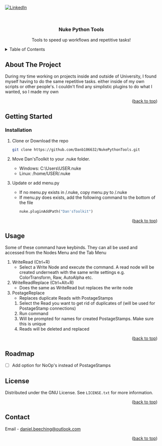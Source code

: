 
<a name="readme-top"></a>
<!-- PROJECT SHIELDS -->
<!--
*** I'm using markdown "reference style" links for readability.
*** Reference links are enclosed in brackets [ ] instead of parentheses ( ).
*** See the bottom of this document for the declaration of the reference variables
*** for contributors-url, forks-url, etc. This is an optional, concise syntax you may use.
*** https://www.markdownguide.org/basic-syntax/#reference-style-links
-->

[![LinkedIn][linkedin-shield]][linkedin-url]


<!-- PROJECT LOGO -->
<br />
<div align="center">
  <h3 align="center">Nuke Python Tools</h3>

  <p align="center">
    Tools to speed up workflows and repetitive tasks!
</div>



<!-- TABLE OF CONTENTS -->
<details>
  <summary>Table of Contents</summary>
  <ol>
    <li>
      <a href="#about-the-project">About The Project</a>
      <ul>
        <li><a href="#built-with">Built With</a></li>
      </ul>
    </li>
    <li>
      <a href="#getting-started">Getting Started</a>
      <ul>
        <li><a href="#prerequisites">Prerequisites</a></li>
        <li><a href="#installation">Installation</a></li>
      </ul>
    </li>
    <li><a href="#usage">Usage</a></li>
    <li><a href="#roadmap">Roadmap</a></li>
    <li><a href="#contributing">Contributing</a></li>
    <li><a href="#license">License</a></li>
    <li><a href="#contact">Contact</a></li>
    <li><a href="#acknowledgments">Acknowledgments</a></li>
  </ol>
</details>



<!-- ABOUT THE PROJECT -->
## About The Project

During my time working on projects inside and outside of University, I found myself having to do the same repetitive tasks. either inside of my own scripts or other people's. I couldn't find any simplistic plugins to do what I wanted, so I made my own

<p align="right">(<a href="#readme-top">back to top</a>)</p>

<!-- GETTING STARTED -->
## Getting Started

### Installation

1. Clone or Download the repo
   ```sh
   git clone https://github.com/Danb106632/NukePythonTools.git
   ```
2. Move Dan'sToolkit to your .nuke folder.
   - Windows: C:\Users\USER\.nuke
   - Linux: /home/USER/.nuke

4. Update or add menu.py
   - If no menu.py exists in /.nuke, copy menu.py to /.nuke
   - If menu.py does exists, add the following command to the bottom of the file
     ```py
     nuke.pluginAddPath("Dan'sToolkit")
     ```
     
<p align="right">(<a href="#readme-top">back to top</a>)</p>



<!-- USAGE EXAMPLES -->
## Usage

Some of these command have keybinds. They can all be used and accessed from the Nodes Menu and the Tab Menu

1. WriteRead (Ctrl+R)
   - Select a Write Node and execute the command. A read node will be created underneath with the same write settings e.g. ColorTransform, Raw, AutoAlpha etc.
2. WriteReadReplace (Ctrl+Alt+R)
   - Does the same as WriteRead but replaces the write node
3. PostageReplace
   - Replaces duplicate Reads with PostageStamps
   1. Select the Read you want to get rid of duplicates of (will be used for PostageStamp connections)
   2. Run command
   3. Will be prompted for names for created PostageStamps. Make sure this is unique
   4. Reads will be deleted and replaced


<p align="right">(<a href="#readme-top">back to top</a>)</p>



<!-- ROADMAP -->
## Roadmap

- [ ] Add option for NoOp's instead of PostageStamps


<!-- LICENSE -->
## License

Distributed under the GNU License. See `LICENSE.txt` for more information.

<p align="right">(<a href="#readme-top">back to top</a>)</p>



<!-- CONTACT -->
## Contact

Email  - daniel.beeching@outlook.com

<p align="right">(<a href="#readme-top">back to top</a>)</p>




<!-- MARKDOWN LINKS & IMAGES -->
<!-- https://www.markdownguide.org/basic-syntax/#reference-style-links -->
[linkedin-shield]: https://img.shields.io/badge/-LinkedIn-black.svg?style=for-the-badge&logo=linkedin&colorB=555
[linkedin-url]: https://linkedin.com/in/daniel-beeching

